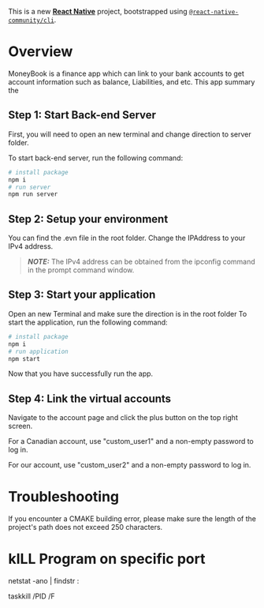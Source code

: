 This is a new [**React Native**](https://reactnative.dev) project, bootstrapped using [`@react-native-community/cli`](https://github.com/react-native-community/cli).

# Overview

MoneyBook is a finance app which can link to your bank accounts to get account information such as balance, Liabilities, and etc. This app summary the 

## Step 1: Start Back-end Server

First, you will need to open an new terminal and change direction to server folder.

To start back-end server, run the following command:

```bash
# install package
npm i
# run server
npm run server
```

## Step 2: Setup your environment

You can find the .evn file in the root folder. Change the IPAddress to your IPv4 address.

> **_NOTE:_**  The IPv4 address can be obtained from the ipconfig command in the prompt command window.

## Step 3: Start your application

Open an new Terminal and make sure the direction is in the root folder
To start the application, run the following command:

```bash
# install package
npm i
# run application
npm start
```
Now that you have successfully run the app.

## Step 4: Link the virtual accounts

Navigate to the account page and click the plus button on the top right screen.

For a Canadian account, use "custom_user1" and a non-empty password to log in.

For our account, use "custom_user2" and a non-empty password to log in.


# Troubleshooting

If you encounter a CMAKE building error, please make sure the length of the project's path does not exceed 250 characters.


# kILL Program on specific port

netstat -ano | findstr :<PORT>

taskkill /PID <PID> /F